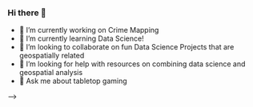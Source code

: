### Hi there 👋

- 🔭 I’m currently working on Crime Mapping
- 🌱 I’m currently learning Data Science!
- 👯 I’m looking to collaborate on fun Data Science Projects that are geospatially related
- 🤔 I’m looking for help with resources on combining data science and geospatial analysis
- 💬 Ask me about tabletop gaming

-->
